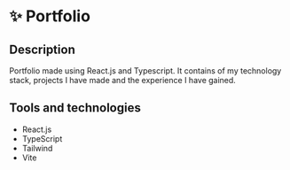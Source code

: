 # ✨ Portfolio 

## Description

Portfolio made using React.js and Typescript. It contains of my technology stack, projects I have made and the experience I have gained.

## Tools and technologies

- React.js
- TypeScript
- Tailwind
- Vite
